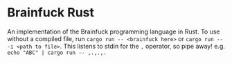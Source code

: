 # Brainfuck Rust
An implementation of the Brainfuck programming language in Rust.
To use without a compiled file, run `cargo run -- <brainfuck here>` or `cargo run -- -i <path to file>`.
This listens to stdin for the `,` operator, so pipe away! e.g. `echo "ABC" | cargo run -- ,.,.,.`